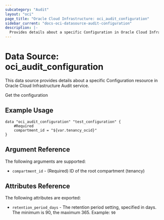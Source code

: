 ```yaml
---
subcategory: "Audit"
layout: "oci"
page_title: "Oracle Cloud Infrastructure: oci_audit_configuration"
sidebar_current: "docs-oci-datasource-audit-configuration"
description: |-
  Provides details about a specific Configuration in Oracle Cloud Infrastructure Audit service
---
```


# Data Source: oci_audit_configuration
This data source provides details about a specific Configuration resource in Oracle Cloud Infrastructure Audit service.

Get the configuration

## Example Usage

```hcl
data "oci_audit_configuration" "test_configuration" {
	#Required
	compartment_id = "${var.tenancy_ocid}"
}
```

## Argument Reference

The following arguments are supported:

* `compartment_id` - (Required) ID of the root compartment (tenancy)


## Attributes Reference

The following attributes are exported:

* `retention_period_days` - The retention period setting, specified in days. The minimum is 90, the maximum 365.  Example: `90` 

